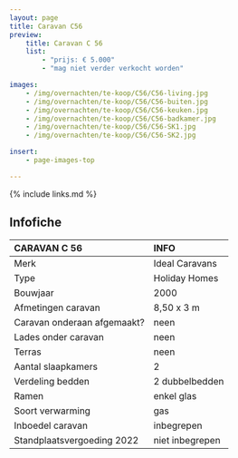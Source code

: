 ```yaml
---
layout: page
title: Caravan C56
preview:
    title: Caravan C 56
    list:
        - "prijs: € 5.000"
        - "mag niet verder verkocht worden"

images:
    - /img/overnachten/te-koop/C56/C56-living.jpg
    - /img/overnachten/te-koop/C56/C56-buiten.jpg
    - /img/overnachten/te-koop/C56/C56-keuken.jpg
    - /img/overnachten/te-koop/C56/C56-badkamer.jpg
    - /img/overnachten/te-koop/C56/C56-SK1.jpg
    - /img/overnachten/te-koop/C56/C56-SK2.jpg

insert:
    - page-images-top

---
```


{% include links.md %}



## Infofiche

CARAVAN C 56                | INFO        |
:---------------------------|:------------|
Merk                        |Ideal Caravans
Type                        |Holiday Homes
Bouwjaar                    |2000
Afmetingen caravan          |8,50 x 3 m
Caravan onderaan afgemaakt? |neen
Lades onder caravan         |neen
Terras                      |neen
Aantal slaapkamers          |2
Verdeling bedden            |2 dubbelbedden
Ramen                       |enkel glas
Soort verwarming            |gas
Inboedel caravan            |inbegrepen
Standplaatsvergoeding 2022  |niet inbegrepen
